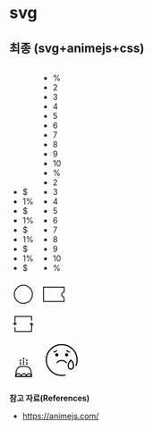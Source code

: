 # svg

## 최종 (svg+animejs+css)
<div class="cash">
  <div class="cash__group">
    <ul data-slot class="cash__list">
      <li class="cash__item">$</li>
      <li class="cash__item">1%</li>
      <li class="cash__item">$</li>
      <li class="cash__item">1%</li>
      <li class="cash__item">$</li>
      <li class="cash__item">1%</li>
      <li class="cash__item">$</li>
      <li class="cash__item">1%</li>
      <li class="cash__item">$</li>
    </ul>
  </div>
  <svg xmlns="http://www.w3.org/2000/svg" width="50" height="50" viewBox="0 0 50 50">
    <g fill="none" fill-rule="evenodd">
      <g stroke="#000" stroke-width="1.5">
        <g transform="translate(-32 -208) translate(29 208) translate(3)">
          <circle cx="25" cy="25" r="16.214"/>
        </g>
      </g>
    </g>
  </svg>
</div>

<div class="coupon">
  <div class="coupon__group">
    <ul data-slot class="coupon__list">
      <li class="coupon__item">%</li>
      <li class="coupon__item">2</li>
      <li class="coupon__item">3</li>
      <li class="coupon__item">4</li>
      <li class="coupon__item">5</li>
      <li class="coupon__item">6</li>
      <li class="coupon__item">7</li>
      <li class="coupon__item">8</li>
      <li class="coupon__item">9</li>
      <li class="coupon__item">10</li>
      <li class="coupon__item">%</li>
      <li class="coupon__item">2</li>
      <li class="coupon__item">3</li>
      <li class="coupon__item">4</li>
      <li class="coupon__item">5</li>
      <li class="coupon__item">6</li>
      <li class="coupon__item">7</li>
      <li class="coupon__item">8</li>
      <li class="coupon__item">9</li>
      <li class="coupon__item">10</li>
      <li class="coupon__item">%</li>
    </ul>
  </div>
  <svg xmlns="http://www.w3.org/2000/svg" width="50" height="50" viewBox="0 0 50 50">
    <g fill="none" fill-rule="evenodd">
      <g>
        <path stroke="#000" stroke-width="1.5" d="M37.643.75v8.384c-1.184.13-2.184.594-2.933 1.264-.97.868-1.531 2.089-1.531 3.441 0 1.317.533 2.509 1.396 3.372.703.703 1.625 1.188 2.655 1.343h0l.374 7.482H.75V.75h36.893z" transform="translate(-114 -208) translate(111 208) translate(3) translate(6.25 11.607)"/>
      </g>
    </g>
  </svg>
</div>

<div class="re">
  <svg xmlns="http://www.w3.org/2000/svg" width="50" height="50" viewBox="0 0 50 50">
    <g fill="none" fill-rule="evenodd">
      <g stroke="#000" stroke-width="1.5">
        <g>
          <path d="M32.58 7.566L32.58 0 2.818 0 2.818 14.881" transform="translate(-196 -208) translate(193 208) translate(3) translate(7.124 11.607)"/>
          <path d="M5.637 14.723L2.818 11.905 0 14.723" transform="translate(-196 -208) translate(193 208) translate(3) translate(7.124 11.607) rotate(-180 2.818 13.314)"/>
        </g>
        <g>
          <path d="M32.58 7.566L32.58 0 2.818 0 2.818 14.881" transform="translate(-196 -208) translate(193 208) translate(3) translate(7.124 11.607) rotate(180 17.7 13.393)"/>
          <path d="M5.637 14.723L2.818 11.905 0 14.723" transform="translate(-196 -208) translate(193 208) translate(3) translate(7.124 11.607) rotate(180 17.7 13.393) rotate(-180 2.818 13.314)"/>
        </g>
      </g>
    </g>
  </svg>
</div>

<svg xmlns="http://www.w3.org/2000/svg" width="50" height="50" viewBox="0 0 50 50">
  <g fill="none" fill-rule="evenodd">
    <g stroke="#000" stroke-width="1.5">
      <path d="M19.275.75c2.276 0 4.383.828 6.01 2.218 1.626 1.39 2.772 3.343 3.127 5.591h0l1.623 10.294H.878L2.5 8.56c.354-2.248 1.5-4.2 3.127-5.59C7.255 1.578 9.362.75 11.638.75h0z" transform="translate(-278 -208) translate(275 208) translate(3) translate(9.99 20.129)"/>
      <g>
        <path d="M4.464 0C6.93 0 8.93 2.398 8.93 5.357h0H0C0 2.398 1.999 0 4.464 0zm18.75 0c2.466 0 4.465 2.398 4.465 5.357h0-8.929C18.75 2.398 20.749 0 23.214 0zm-8.928 0c2.465 0 4.464 2.398 4.464 5.357h0-8.929c0-2.959 2-5.357 4.465-5.357z" transform="translate(-278 -208) translate(275 208) translate(3) translate(9.99 20.129) translate(1.617 13.532)"/>
      </g>
    </g>
    <g class="birth" transform="translate(-278 -208) translate(275 208) translate(3) translate(18.284 5.804)">
      <path stroke="#000" stroke-width="1.5" d="M1.433 12.817L1.433 7.154M7.163 12.817L7.163 4.292M12.893 12.817L12.893 7.154"/>
      <ellipse class="birth-1" cx="1.433" cy="4.292" fill="#000" rx="1.433" ry="1.431" transform="matrix(1 0 0 -1 0 8.585)"/>
      <ellipse class="birth-2" cx="7.163" cy="1.431" fill="#000" rx="1.433" ry="1.431" transform="matrix(1 0 0 -1 0 2.862)"/>
      <ellipse class="birth-1" cx="12.893" cy="4.292" fill="#000" rx="1.433" ry="1.431" transform="matrix(1 0 0 -1 0 8.585)"/>
    </g>
  </g>
</svg>

<svg xmlns="http://www.w3.org/2000/svg" width="80" height="80" viewBox="0 0 80 80">
  <g fill="none" fill-rule="evenodd">
    <g class="tear" cx="100" cy="100">
      <path stroke="#000" stroke-width="2" d="m 60.798656,49.645357 c 0,3.453535 -2.161767,6.253183 -4.827677,6.253183 -2.666718,0 -4.827678,-2.799648 -4.827678,-6.254051 0,-4.809072 4.827678,-9.843053 4.827678,-9.843053 0,0 4.828484,5.033981 4.828484,9.843921 z"/>
    </g>
    <path stroke="#000" stroke-width="2" d="M34.646 54.153c-2.267.604-4.649.926-7.106.926C12.33 55.079 0 42.749 0 27.539 0 12.329 12.33 0 27.54 0c15.209 0 27.539 12.329 27.539 27.539 0 3.684-.724 7.2-2.037 10.413" transform="translate(-140 -170) translate(10 170) translate(130) translate(12 12)"/>
    <path fill="#000" d="M21.574 18.373c0 1.583-1.283 2.865-2.866 2.865-1.582 0-2.865-1.282-2.865-2.865 0-1.582 1.283-2.865 2.865-2.865 1.583 0 2.866 1.283 2.866 2.865M39.236 18.373c0 1.583-1.283 2.865-2.865 2.865-1.583 0-2.866-1.282-2.866-2.865 0-1.582 1.283-2.865 2.866-2.865 1.582 0 2.865 1.283 2.865 2.865" transform="translate(-140 -170) translate(10 170) translate(130) translate(12 12)"/>
    <path stroke="#000" stroke-width="2" d="M36.371 32.993s-3.029-4.428-8.826-4.428c-5.797 0-8.826 4.428-8.826 4.428M19.002 10.073s-2.549 3.104-6.318 3.436M36.077 10.073s2.55 3.104 6.318 3.436" transform="translate(-140 -170) translate(10 170) translate(130) translate(12 12)"/>
  </g>
</svg>

**참고 자료(References)**
* <https://animejs.com/>

<script>
import anime from 'animejs/lib/anime.es.js';
export default {
  name: 'svg',
  mounted() {
    this.re();
    this.birth();
    this.tear();
  },
  methods: {
    re() {
      anime({
        targets: '.re',
        rotate: -180,
        duration: 1000,
        loop: true,
        easing: 'easeInExpo',
        endDelay: 2000,
      });
    },
    birth() {
      anime({
        targets: '.birth ellipse',
        cy: (i) => {
          return Number(i.cy.animVal.valueAsString) + 1;
        },
        duration: 100,
        loop: true,
        easing: (el, i, total) => {
          return (t) => {
            return Math.pow(Math.sin(t * (i + 1)), total);
          }
        },
      });
    },
    tear() {
      anime({
        targets: '.tear path',
        d: 'm 62.05,58.602118 c 0,3.977 -2.68,7.201 -5.985,7.201 -3.306,0 -5.985,-3.224 -5.985,-7.202 0,-5.538 5.985,-11.335 5.985,-11.335 0,0 5.986,5.797 5.986,11.336 z',
        duration: 500,
        endDelay: 200,
        loop: true,
        easing: 'easeInOutBack',
      });
    }
  }
}
</script>
<style lang="less">
  .cash {
    display: inline-block;
    position: relative;

    &__group {
      position: absolute;
      top: 10px;
      left: 10px;
      border-radius: 50%;
      width: 30px;
      height: 30px;
      overflow: hidden;
    }

    &__list {
      animation: animejs-cash 4s cubic-bezier(0.6, 0.48, 0.59, 0.94) infinite;
      position: absolute;
      top: 0;
      left: 0;
      border-radius: 50%;
      width: 30px;
      height: 30px;
      margin: 0;
      padding: 0;
      background-color: #fff;
      list-style: none;
      user-select: none;
    }

    &__item {
      position: absolute;
      top: 0;
      left: 0;
      width: 30px;
      height: 30px;
      text-align: center;

      .cash-loop(9);
      .cash-loop(@n, @i: 1) when (@i =< @n) {
        &:nth-child(@{i}) {
          transform: translateY(0px + ((@i - 1) * 30));
        }
        .cash-loop(@n, (@i + 1));
      }
    }
  }

  .coupon {
    display: inline-block;
    position: relative;

    &__group {
      position: absolute;
      top: 14px;
      left: 8px;
      width: 30px;
      height: 23px;
      overflow: hidden;
    }

    &__list {
      animation: animejs-coupon 3s cubic-bezier(0, 0.63, 1, 1) infinite;
      position: absolute;
      top: 0;
      left: 0;
      width: 30px;
      height: 23px;
      margin: 0;
      padding: 0;
      background-color: #fff;
      list-style: none;
      user-select: none;
    }

    &__item {
      position: absolute;
      top: 0;
      left: 0;
      width: 33px;
      height: 23px;
      color: #000;
      font-size: 18px;
      font-family: Gotham-Medium, Gotham;
      line-height: 21px;
      text-align: center;

      .coupon-loop(21);
      .coupon-loop(@n, @i: 1) when (@i =< @n) {
        &:nth-child(@{i}) {
          transform: translateY(0px + ((@i - 1) * 23));
        }
        .coupon-loop(@n, (@i + 1));
      }
    }
  }

  .re {
    display: flex;
    flex-wrap: wrap;
    align-items: center;
    justify-content: center;
    width: 50px;
    height: 50px;
  }

  @keyframes animejs-cash {
    0%, 25% {
      transform: translateY(0);
    }
    70% {
      transform: translateY(-210px);
    }
    90% {
      transform: translateY(-235px);
    }
    100% {
      transform: translateY(-240px);
    }
  }

  @keyframes animejs-coupon {
    0%, 45% {
      transform: translateY(0);
    }
    70%{
      transform: translateY(-425px);
    }
    80%{
      transform: translateY(-445px);
    }
    90%{
      transform: translateY(-455px);
    }
    100% {
      transform: translateY(-460px);
    }
  }
</style>
